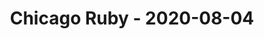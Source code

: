 ---
layout: post
title: Chicago Ruby - 2020-08-04
datetime: '2020-08-04 18:00:00 -0500'
name: Chicago Ruby
external_url: https://www.meetup.com/ChicagoRuby/events/blqqcqybclbgb/
online_event: true
year_month: 2020-08
---
